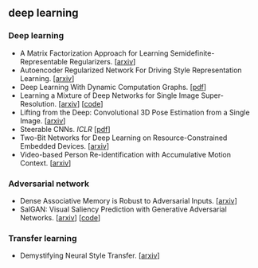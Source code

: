 ## deep learning

### Deep learning

- A Matrix Factorization Approach for Learning Semidefinite-Representable Regularizers. [[arxiv](https://arxiv.org/abs/1701.01207)]
- Autoencoder Regularized Network For Driving Style Representation Learning. [[arxiv](https://arxiv.org/abs/1701.01272)]
- Deep Learning With Dynamic Computation Graphs. [[pdf](https://openreview.net/pdf?id=ryrGawqex)]
- Learning a Mixture of Deep Networks for Single Image Super-Resolution. [[arxiv](https://arxiv.org/abs/1701.00823)] [[code](http://t.cn/RM4pjZ4)]
- Lifting from the Deep: Convolutional 3D Pose Estimation from a Single Image. [[arxiv](https://arxiv.org/abs/1701.00295)]
- Steerable CNNs. *ICLR* [[pdf](https://openreview.net/pdf?id=rJQKYt5ll)]
- Two-Bit Networks for Deep Learning on Resource-Constrained Embedded Devices. [[arxiv](https://arxiv.org/abs/1701.00485)]
- Video-based Person Re-identification with Accumulative Motion Context. [[arxiv](https://arxiv.org/abs/1701.00193)]
  
### Adversarial network

- Dense Associative Memory is Robust to Adversarial Inputs. [[arxiv](https://arxiv.org/abs/1701.00939)]
- SalGAN: Visual Saliency Prediction with Generative Adversarial Networks. [[arxiv](https://arxiv.org/abs/1701.01081)] [[code](https://github.com/imatge-upc/saliency-salgan-2017)]

### Transfer learning

- Demystifying Neural Style Transfer. [[arxiv](https://arxiv.org/abs/1701.01036)]
  
